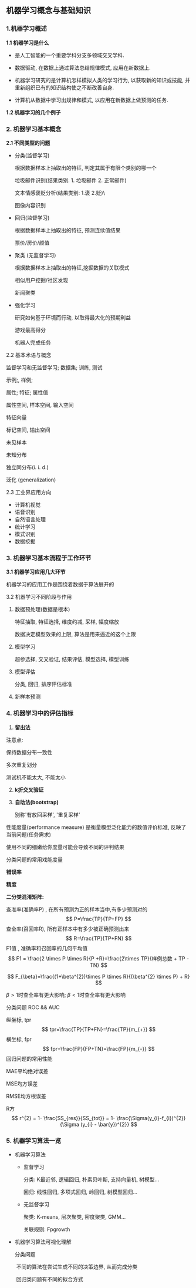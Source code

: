 ## 机器学习概念与基础知识

### 1.机器学习概述

**1.1 机器学习是什么**

- 是人工智能的一个重要学科分支多领域交叉学科.   


- 数据驱动, 在数据上通过算法总结规律模式, 应用在新数据上.
- 机器学习研究的是计算机怎样模拟人类的学习行为, 以获取新的知识或技能, 并重新组织已有的知识结构使之不断改善自身.
- 计算机从数据中学习出规律和模式, 以应用在新数据上做预测的任务.

**1.2 机器学习的几个例子**

### 2. 机器学习基本概念

**2.1 不同类型的问题**

- 分类(监督学习)

  根据数据样本上抽取出的特征, 判定其属于有限个类别的哪一个

  垃圾邮件识别(结果类别: 1. 垃圾邮件 2. 正常邮件)

  文本情感褒贬分析(结果类别: 1.褒  2.贬)\

  图像内容识别

- 回归(监督学习)

  根据数据样本上抽取出的特征, 预测连续值结果

  票价/房价/颜值

- 聚类 (无监督学习)

  根据数据样本上抽取出的特征,挖掘数据的关联模式

  相似用户挖掘/社区发现

  新闻聚类

- 强化学习

  研究如何基于环境而行动, 以取得最大化的预期利益

  游戏最高得分

  机器人完成任务

2.2 基本术语与概念

监督学习和无监督学习; 数据集; 训练, 测试

示例;, 样例;

属性; 特征; 属性值

属性空间, 样本空间, 输入空间

特征向量

标记空间, 输出空间

未见样本

未知分布

独立同分布(i. i. d.)

泛化 (generalization)

2.3 工业界应用方向

- 计算机视觉
- 语音识别
- 自然语言处理
- 统计学习
- 模式识别
- 数据挖掘

### 3. 机器学习基本流程于工作环节

**3.1 机器学习应用几大环节**

机器学习的应用工作是围绕着数据于算法展开的

3.2 机器学习不同阶段与作用

1. 数据预处理(数据是根本)

   特征抽取, 特征选择, 维度约减, 采样, 幅度缩放

   数据决定模型效果的上限, 算法是用来逼近的这个上限

2. 模型学习

   超参选择, 交叉验证, 结果评估, 模型选择, 模型训练

3. 模型评估

   分类, 回归, 排序评估标准

4. 新样本预测

### 4. 机器学习中的评估指标

1. **留出法**

注意点:

保持数据分布一致性

多次重复划分

测试机不能太大, 不能太小

2. **k折交叉验证**

3. **自助法(bootstrap)**

   别称'有放回采样', '重复采样'

性能度量(performance measure) 是衡量模型泛化能力的数值评价标准, 反映了当前问题(任务需求)

使用不同的细嫩给你度量可能会导致不同的评判结果

分类问题的常用戏能度量

**错误率**

**精度**

**二分类混淆矩阵:**

查准率(准确率P) , 在所有预测为正的样本当中,有多少预测对的
$$
P=\frac{TP}{TP+FP}
$$
查全率(召回率R),  所有正样本中有多少被正确预测出来
$$
R=\frac{TP}{TP+FN}
$$
F1值 , 准确率和召回率的几何平均值
$$
F1 = \frac{2 \times P \times R}{P +R}=\frac{2\times TP}{样例总数 + TP - TN}
$$

$$
F_{\beta}=\frac{(1+\beta^{2})\times P \times R}{(\beta^{2} \times P) + R}
$$

$\beta > 1$时查全率有更大影响; $\beta < 1$时查全率有更大影响

分类问题 ROC && AUC

纵坐标, tpr
$$
tpr=\frac{TP}{TP+FN}=\frac{TP}{m_{+}}
$$
横坐标, fpr
$$
fpr=\frac{FP}{FP+TN}=\frac{FP}{m_{-}}
$$
回归问题的常用性能

MAE平均绝对误差

MSE均方误差

RMSE均方根误差

R方
$$
r^{2} = 1- \frac{SS_{res}}{SS_{tot}} = 1- \frac{\Sigma(y_{i}-f_{i})^{2}}{\Sigma (y_{i} - \bar{y})^{2}}
$$

### 5. 机器学习算法一览

- 机器学习算法

  - 监督学习

    分类: K最近邻, 逻辑回归, 朴素贝叶斯, 支持向量机, 树模型...

    回归: 线性回归, 多项式回归, 岭回归, 树模型回归...

  - 无监督学习

    聚类:  K-means, 层次聚类, 密度聚类, GMM...

    关联规则: Fpgrowth

- 机器学习算法可视化理解

  分类问题

  ​	不同的算法在尝试生成不同的决策边界, 从而完成分类

  ​	回归类问题有不同的拟合方式

